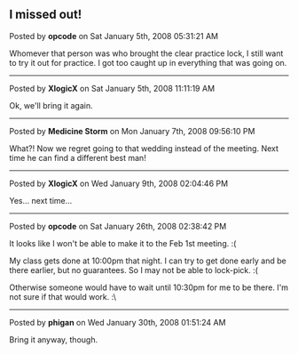 ## I missed out!
Posted by **opcode** on Sat January 5th, 2008 05:31:21 AM

Whomever that person was who brought the clear practice lock, I still want to
try it out for practice.  I got too caught up in everything that was going on.

--------------------------------------------------------------------------------

Posted by **XlogicX** on Sat January 5th, 2008 11:11:19 AM

Ok, we'll bring it again.

--------------------------------------------------------------------------------

Posted by **Medicine Storm** on Mon January 7th, 2008 09:56:10 PM

What?! Now we regret going to that wedding instead of the meeting. Next time he
can find a different best man!

--------------------------------------------------------------------------------

Posted by **XlogicX** on Wed January 9th, 2008 02:04:46 PM

Yes... next time...

--------------------------------------------------------------------------------

Posted by **opcode** on Sat January 26th, 2008 02:38:42 PM

It looks like I won't be able to make it to the Feb 1st meeting. :(

My class gets done at 10:00pm that night.  I can try to get done early and be
there earlier, but no guarantees.  So I may not be able to lock-pick. :(

Otherwise someone would have to wait until 10:30pm for me to be there.  I'm not
sure if that would work. :\

--------------------------------------------------------------------------------

Posted by **phigan** on Wed January 30th, 2008 01:51:24 AM

Bring it anyway, though.
